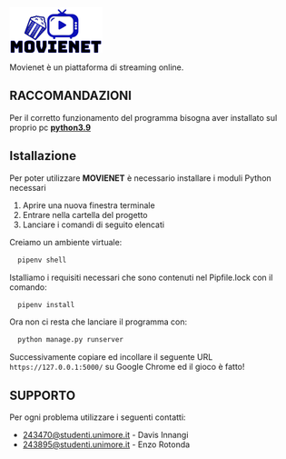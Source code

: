 ![Movienet Logo](/static/img/Logofinale.png)

Movienet è un piattaforma di streaming online.

## **RACCOMANDAZIONI**

Per il corretto funzionamento del programma bisogna aver installato sul proprio pc [**python3.9**](https://www.python.org/downloads/)

## Istallazione

Per poter utilizzare **MOVIENET** è necessario installare i moduli Python necessari

1. Aprire una nuova finestra terminale
2. Entrare nella cartella del progetto
3. Lanciare i comandi di seguito elencati

Creiamo un ambiente virtuale:

```python
  pipenv shell
```

Istalliamo i requisiti necessari che sono contenuti nel Pipfile.lock con il comando:

```python
  pipenv install
```

Ora non ci resta che lanciare il programma con:

```python
  python manage.py runserver
```

Successivamente copiare ed incollare il seguente URL `https://127.0.0.1:5000/` su Google Chrome ed il gioco è fatto!

## **SUPPORTO**

Per ogni problema utilizzare i seguenti contatti:
* 243470@studenti.unimore.it - Davis Innangi
* 243895@studenti.unimore.it - Enzo Rotonda
